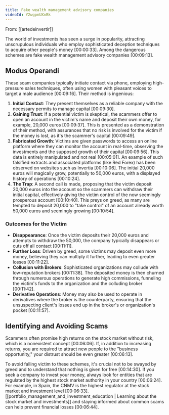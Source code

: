 ```yaml
---
title: Fake wealth management advisory companies
videoId: Y2wgpnUXnBk
---
```


From: [[artedeinvertir]] <br/> 

The world of investments has seen a surge in popularity, attracting unscrupulous individuals who employ sophisticated deception techniques to acquire other people's money <a class="yt-timestamp" data-t="00:00:33">[00:00:33]</a>. Among the dangerous schemes are fake wealth management advisory companies <a class="yt-timestamp" data-t="00:09:13">[00:09:13]</a>.

## Modus Operandi

These scam companies typically initiate contact via phone, employing high-pressure sales techniques, often using women with pleasant voices to target a male audience <a class="yt-timestamp" data-t="00:09:16">[00:09:16]</a>. Their method is ingenious:

1.  **Initial Contact**: They present themselves as a reliable company with the necessary permits to manage capital <a class="yt-timestamp" data-t="00:09:30">[00:09:30]</a>.
2.  **Gaining Trust**: If a potential victim is skeptical, the scammers offer to open an account in the victim's name and deposit their own money, for example, 20,000 euros <a class="yt-timestamp" data-t="00:09:37">[00:09:37]</a>. This is presented as a demonstration of their method, with assurances that no risk is involved for the victim if the money is lost, as it's the scammer's capital <a class="yt-timestamp" data-t="00:09:49">[00:09:49]</a>.
3.  **Fabricated Growth**: Victims are given passwords to access an online platform where they can monitor the account in real-time, observing the investments and the supposed growth of their capital <a class="yt-timestamp" data-t="00:09:56">[00:09:56]</a>. This data is entirely manipulated and not real <a class="yt-timestamp" data-t="00:05:01">[00:05:01]</a>. An example of such falsified extracts and associated platforms (like Red Forex) has been observed on websites such as Invertia <a class="yt-timestamp" data-t="00:10:06">[00:10:06]</a>. The initial 20,000 euros will magically grow, potentially to 50,000 euros, with a displayed history of operations <a class="yt-timestamp" data-t="00:10:24">[00:10:24]</a>.
4.  **The Trap**: A second call is made, proposing that the victim deposit 20,000 euros into the account so the scammers can withdraw their initial capital, effectively giving the victim control of the now seemingly prosperous account <a class="yt-timestamp" data-t="00:10:40">[00:10:40]</a>. This preys on greed, as many are tempted to deposit 20,000 to "take control" of an account already worth 50,000 euros and seemingly growing <a class="yt-timestamp" data-t="00:10:54">[00:10:54]</a>.

### Outcomes for the Victim

*   **Disappearance**: Once the victim deposits their 20,000 euros and attempts to withdraw the 50,000, the company typically disappears or cuts off all contact <a class="yt-timestamp" data-t="00:11:11">[00:11:11]</a>.
*   **Further Loss**: Driven by greed, some victims may deposit even more money, believing they can multiply it further, leading to even greater losses <a class="yt-timestamp" data-t="00:11:22">[00:11:22]</a>.
*   **Collusion with Brokers**: Sophisticated organizations may collude with low-reputation brokers <a class="yt-timestamp" data-t="00:11:38">[00:11:38]</a>. The deposited money is then churned through numerous operations to generate high commissions, funneling the victim's funds to the organization and the colluding broker <a class="yt-timestamp" data-t="00:11:42">[00:11:42]</a>.
*   **Derivative Operations**: Money may also be used to operate in derivatives where the broker is the counterparty, ensuring that the unsuspecting client's losses end up in the broker's or organization's pocket <a class="yt-timestamp" data-t="00:11:57">[00:11:57]</a>.

## Identifying and Avoiding Scams

Scammers often promise high returns on the stock market without risk, which is a nonexistent concept <a class="yt-timestamp" data-t="00:06:06">[00:06:06]</a>. If, in addition to increasing returns, you are required to attract new people to the "business opportunity," your distrust should be even greater <a class="yt-timestamp" data-t="00:06:13">[00:06:13]</a>.

To avoid falling victim to these schemes, it's crucial not to be swayed by greed and to understand that nothing is given for free <a class="yt-timestamp" data-t="00:14:30">[00:14:30]</a>. If you seek a company to invest your money, always look for entities that are regulated by the highest stock market authority in your country <a class="yt-timestamp" data-t="00:06:24">[00:06:24]</a>. For example, in Spain, the CNMV is the highest regulator at the stock market and investment level <a class="yt-timestamp" data-t="00:06:33">[00:06:33]</a>. [[portfolio_management_and_investment_education | Learning about the stock market and investments]] and staying informed about common scams can help prevent financial losses <a class="yt-timestamp" data-t="00:06:44">[00:06:44]</a>.
